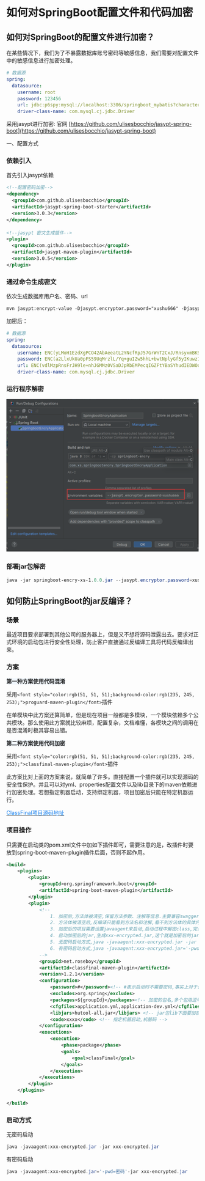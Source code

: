# 如何对SpringBoot配置文件和代码加密

## 如何对SpringBoot的配置文件进行加密？

在某些情况下，我们为了不暴露数据库账号密码等敏感信息，我们需要对配置文件中的敏感信息进行加密处理。

```yaml
# 数据源
spring:
  datasource:
    username: root
    password: 123456
    url: jdbc:p6spy:mysql://localhost:3306/springboot_mybatis?characterEncoding=utf8&useSSL=false&serverTimezone=UTC&
    driver-class-name: com.mysql.cj.jdbc.Driver


```

采用jasypt进行加密:  官网 [https://github.com/ulisesbocchio/jasypt-spring-boot](https://github.com/ulisesbocchio/jasypt-spring-boot)

一、配置方式

### 依赖引入

首先引入jasypt依赖

```xml
<!--配置密码加密-->
<dependency>
  <groupId>com.github.ulisesbocchio</groupId>
  <artifactId>jasypt-spring-boot-starter</artifactId>
  <version>3.0.3</version>
</dependency>

<!--jasypt 密文生成插件-->
<plugin>
  <groupId>com.github.ulisesbocchio</groupId>
  <artifactId>jasypt-maven-plugin</artifactId>
  <version>3.0.5</version>
</plugin> 
```

### 通过命令生成密文

依次生成数据库用户名、密码、url

```xml
mvn jasypt:encrypt-value -Djasypt.encryptor.password="xushu666" -Djasypt.plugin.value="123456" 
```

加密后：

```yaml
# 数据源
spring:
  datasource:
    username: ENC(yLMoH1EzdXgPCO42AbAeeatL2YNcfRpJ57GrWnT2CxJ/RnsyxmBK9TLOsOL/HceC)
    password: ENC(a2LlxUkUa0pFS59UqMrzlL/Yq+guIZw5hhL+bwtNplyGf5yIKuwz118Q+gK04dQU)
    url: ENC(vdlMzpRnsFrJH9le+nhJGMMz0VSaDJpRbEMPecqIGZFtYBaSYhudIEDWOooBhbvIeMshRXsXFQDgpF6B5wgGXTCWVxIGuhKD75g6VcS+S0FrciNQaKMQp9nk0yvQRV9ZwTZNrD9txsV/QvyjpPLk4k3e6wP/m2VztteJgUfMzVaIri75BQQLQOZFdEg+tKUr)
    driver-class-name: com.mysql.cj.jdbc.Driver


```

### 运行程序解密

![1727339698841-b52ffd0c-f10b-4be1-9d80-f0bb99226659.png](./img/2s7h5TL8oDk3lO6U/1727339698841-b52ffd0c-f10b-4be1-9d80-f0bb99226659-109685.png)

### 部署jar包解密

```powershell
java -jar springboot-encry-xs-1.0.0.jar --jasypt.encryptor.password=xushu666
```

## 如何防止SpringBoot的jar反编译？

### <font style="color:#000000;">场景</font>

<font style="color:rgb(34, 34, 34);">最近项目要求部署到其他公司的服务器上，但是又不想将源码泄露出去。要求对正式环境的启动包进行安全性处理，防止客户直接通过反编译工具将代码反编译出来。</font>

### 方案

**<font style="color:rgb(34, 34, 34);background-color:rgb(241, 247, 253);">第一种方案使用代码混淆</font>**

<font style="color:rgb(34, 34, 34);">采用</font>`<font style="color:rgb(51, 51, 51);background-color:rgb(235, 245, 253);">proguard-maven-plugin</font>`<font style="color:rgb(34, 34, 34);">插件</font>

<font style="color:rgb(34, 34, 34);">在单模块中此方案还算简单，但是现在项目一般都是多模块，一个模块依赖多个公共模块。那么使用此方案就比较麻烦，配置复杂，文档难懂，各模块之间的调用在是否混淆时极其容易出错。</font>

**<font style="color:rgb(34, 34, 34);background-color:rgb(241, 247, 253);">第二种方案使用代码加密</font>**

<font style="color:rgb(34, 34, 34);">采用</font>`<font style="color:rgb(51, 51, 51);background-color:rgb(235, 245, 253);">classfinal-maven-plugin</font>`<font style="color:rgb(34, 34, 34);">插件</font>

<font style="color:rgb(34, 34, 34);">此方案比对上面的方案来说，就简单了许多。直接配置一个插件就可以实现源码的安全性保护。并且可以对yml、properties配置文件以及lib目录下的maven依赖进行加密处理。若想指定机器启动，支持绑定机器，项目加密后只能在特定机器运行。</font>

[<font style="color:#117CEE;">ClassFinal项目源码地址</font>](https://gitee.com/roseboy/classfinal)

### 项目操作

只需要在启动类的pom.xml文件中加如下插件即可，需要注意的是，改插件时要放到spring-boot-maven-plugin插件后面，否则不起作用。

```xml
<build>
    <plugins>
        <plugin>
            <groupId>org.springframework.boot</groupId>
            <artifactId>spring-boot-maven-plugin</artifactId>
        </plugin>
        <plugin>
            <!--
                1. 加密后,方法体被清空,保留方法参数、注解等信息.主要兼容swagger文档注解扫描
                2. 方法体被清空后,反编译只能看到方法名和注解,看不到方法体的具体内容
                3. 加密后的项目需要设置javaagent来启动,启动过程中解密class,完全内存解密,不留下任何解密后的文件
                4. 启动加密后的jar,生成xxx-encrypted.jar,这个就是加密后的jar文件,加密后不可直接执行
                5. 无密码启动方式,java -javaagent:xxx-encrypted.jar -jar xxx-encrypted.jar
                6. 有密码启动方式,java -javaagent:xxx-encrypted.jar='-pwd= 密码' -jar xxx-encrypted.jar
            -->
            <groupId>net.roseboy</groupId>
            <artifactId>classfinal-maven-plugin</artifactId>
            <version>1.2.1</version>
            <configuration>
                <password>#</password><!-- #表示启动时不需要密码,事实上对于代码混淆来说,这个密码没什么用,它只是一个启动密码 -->
                <excludes>org.spring</excludes>
                <packages>${groupId}</packages><!-- 加密的包名,多个包用逗号分开 -->
                <cfgfiles>application.yml,application-dev.yml</cfgfiles><!-- 加密的配置文件,多个包用逗号分开 -->
                <libjars>hutool-all.jar</libjars> <!-- jar包lib下面要加密的jar依赖文件,多个包用逗号分开 -->
                <code>xxxx</code> <!-- 指定机器启动,机器码 -->
            </configuration>
            <executions>
                <execution>
                    <phase>package</phase>
                    <goals>
                        <goal>classFinal</goal>
                    </goals>
                </execution>
            </executions>
        </plugin>
    </plugins>
 
</build>
```

### 启动方式

<font style="color:rgb(34, 34, 34);">无密码启动</font>

```powershell
java -javaagent:xxx-encrypted.jar -jar xxx-encrypted.jar
```

<font style="color:rgb(34, 34, 34);">有密码启动</font>

```powershell
java -javaagent:xxx-encrypted.jar='-pwd=密码'-jar xxx-encrypted.jar
```
